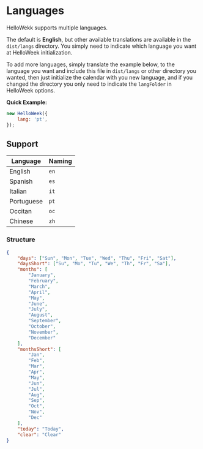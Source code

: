 # Languages

HelloWekk supports multiple languages.

The default is **English**, but other available translations are available in the `dist/langs` directory.
You simply need to indicate which language you want at HelloWeek initialization.

To add more languages, simply translate the example below, to the language you want and include this
file in `dist/langs` or other directory you wanted, then just initialize the calendar with you new language,
and if you changed the directory you only need to indicate the `langFolder` in HelloWeek options.

**Quick Example:**

```js
new HelloWeek({
    lang: 'pt',
});
```

## Support

| Language   | Naming |
| ---------- | ------ |
| English    | `en`   |
| Spanish    | `es`   |
| Italian    | `it`   |
| Portuguese | `pt`   |
| Occitan    | `oc`   |
| Chinese    | `zh`   |

### Structure

```json
{
    "days": ["Sun", "Mon", "Tue", "Wed", "Thu", "Fri", "Sat"],
    "daysShort": ["Su", "Mo", "Tu", "We", "Th", "Fr", "Sa"],
    "months": [
        "January",
        "February",
        "March",
        "April",
        "May",
        "June",
        "July",
        "August",
        "September",
        "October",
        "November",
        "December"
    ],
    "monthsShort": [
        "Jan",
        "Feb",
        "Mar",
        "Apr",
        "May",
        "Jun",
        "Jul",
        "Aug",
        "Sep",
        "Oct",
        "Nov",
        "Dec"
    ],
    "today": "Today",
    "clear": "Clear"
}
```
